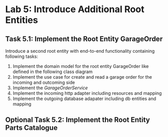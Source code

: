 # Lab 5: Introduce Additional Root Entities

## Task 5.1: Implement the Root Entity GarageOrder

Introduce a second root entity with end-to-end functionality containing following tasks:

1. Implement the domain model for the root entity GarageOrder like defined in the following class diagram
2. Implement the use case for create and read a garage order for the incoming and outcoming side
3. Implement the _GarageOrderService_
4. Implement the incoming http adapter including resources and mapping
5. Implement the outgoing database adapater including db entities and mapping

## Optional Task 5.2: Implement the Root Entity Parts Catalogue


